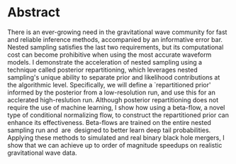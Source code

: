 # Abstract

There is an ever-growing need in the gravitational wave community for fast and reliable inference methods, accompanied by an informative error bar. Nested sampling satisfies the last two requirements, but its computational cost can become prohibitive when using the most accurate waveform models. I demonstrate the acceleration of nested sampling using a technique called posterior repartitioning, which leverages nested sampling's unique ability to separate prior and likelihood contributions at the algorithmic level. Specifically, we will define a `repartitioned prior' informed by the posterior from a low-resolution run, and use this for an acclerated high-reslution run. Although posterior repartitioning does not require the use of machine learning, I show how using a beta-flow, a novel type of conditional normalizing flow, to construct the repartitioned prior can enhance its effectiveness. Beta-flows are trained on the entire nested sampling run and  are  designed to better learn deep tail probabilities. Applying these methods to simulated and real binary black hole mergers, I show that we can achieve up to order of magnitude speedups on realistic gravitational wave data. 
